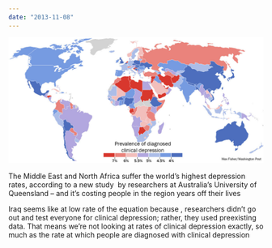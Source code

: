 ```yaml
---
date: "2013-11-08"
---
```


![image](/assets/laith/posts/2013/images/tumblr_ntq0oufq4i1uelmamo1_1280.jpg)

The Middle East and North Africa suffer the world’s highest depression rates, according to a new study  by researchers at Australia’s University of Queensland – and it’s costing people in the region years off their lives

Iraq seems like at low rate of the equation because , researchers didn’t go out and test everyone for clinical depression; rather, they used preexisting data. That means we’re not looking at rates of clinical depression exactly, so much as the rate at which people are diagnosed with clinical depression
